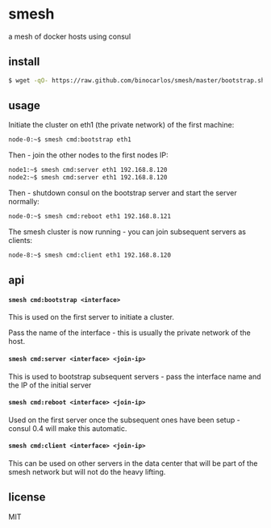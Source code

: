 smesh
=====

a mesh of docker hosts using consul

## install

```bash
$ wget -qO- https://raw.github.com/binocarlos/smesh/master/bootstrap.sh | sudo bash
```

## usage

Initiate the cluster on eth1 (the private network) of the first machine:

```bash
node-0:~$ smesh cmd:bootstrap eth1
```

Then - join the other nodes to the first nodes IP:

```bash
node1:~$ smesh cmd:server eth1 192.168.8.120
node2:~$ smesh cmd:server eth1 192.168.8.120
```

Then - shutdown consul on the bootstrap server and start the server normally:

```bash
node-0:~$ smesh cmd:reboot eth1 192.168.8.121
```

The smesh cluster is now running - you can join subsequent servers as clients:

```bash
node-8:~$ smesh cmd:client eth1 192.168.8.120
```

## api

#### `smesh cmd:bootstrap <interface>`

This is used on the first server to initiate a cluster.

Pass the name of the interface - this is usually the private network of the host.

#### `smesh cmd:server <interface> <join-ip>`

This is used to bootstrap subsequent servers - pass the interface name and the IP of the initial server

#### `smesh cmd:reboot <interface> <join-ip>`

Used on the first server once the subsequent ones have been setup - consul 0.4 will make this automatic.

#### `smesh cmd:client <interface> <join-ip>`

This can be used on other servers in the data center that will be part of the smesh network but will not do the heavy lifting.

## license

MIT